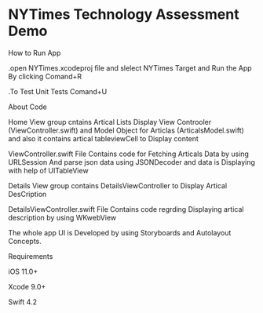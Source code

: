 # NYTimes Technology Assessment Demo

How to Run App

.open NYTimes.xcodeproj file and slelect NYTimes Target and Run the App By clicking Comand+R

.To Test Unit Tests Comand+U

About Code 

Home View group cntains Artical Lists Display View Controoler (ViewController.swift) and Model Object for Articlas (ArticalsModel.swift) and also it contains artical tableviewCell to Display content

ViewController.swift File Contains code for Fetching Articals Data by using URLSession And parse json data using JSONDecoder and data is Displaying with help of UITableView

Details View group contains DetailsViewController to Display Artical DesCription

DetailsViewController.swift File Contains code regrding Displaying artical description by using WKwebView

The whole app UI is Developed by using Storyboards and Autolayout Concepts.
 



Requirements

iOS 11.0+ 

Xcode 9.0+

Swift 4.2

